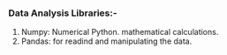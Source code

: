 ### Data Analysis Libraries:-
1. Numpy: Numerical Python. mathematical calculations.
2. Pandas: for readind and manipulating the data.
